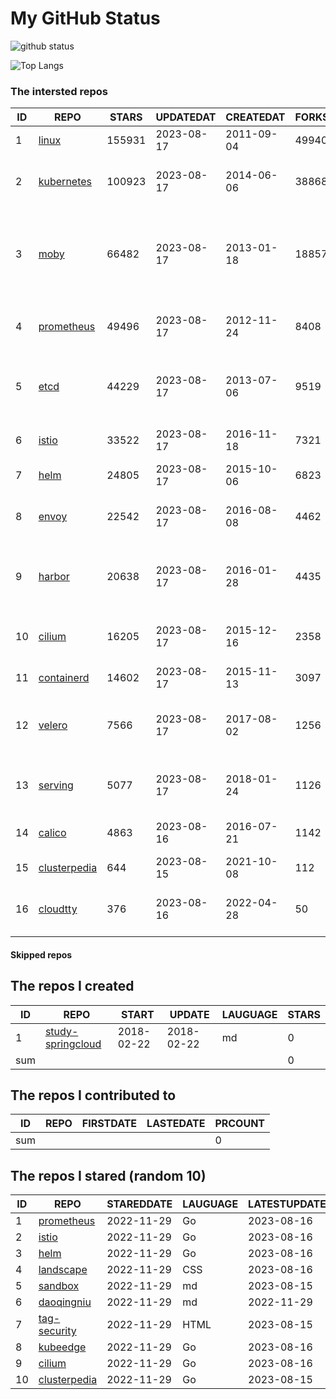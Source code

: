 # My GitHub Status

<img src="https://github-readme-stats-1.yihong0618.vercel.app/api?username=daoqingniu&show_icons=true&&&hide_title=true&count_private=true" alt="github status" />

![Top Langs](https://github-readme-stats-1.yihong0618.vercel.app/api/top-langs/?username=daoqingniu&layout=compact)

<!--START_SECTION:github_repos-->
### The intersted repos
| ID |                              REPO                               | STARS  | UPDATEDAT  | CREATEDAT  | FORKSCOUNT |                                              DESCRIPTIONS                                              |
|----|-----------------------------------------------------------------|--------|------------|------------|------------|--------------------------------------------------------------------------------------------------------|
|  1 | [linux](https://github.com/torvalds/linux)                      | 155931 | 2023-08-17 | 2011-09-04 |      49940 | Linux kernel source tree                                                                               |
|  2 | [kubernetes](https://github.com/kubernetes/kubernetes)          | 100923 | 2023-08-17 | 2014-06-06 |      38868 | Production-Grade Container Scheduling and Management                                                   |
|  3 | [moby](https://github.com/moby/moby)                            |  66482 | 2023-08-17 | 2013-01-18 |      18857 | Moby Project - a collaborative project for the container ecosystem to assemble container-based systems |
|  4 | [prometheus](https://github.com/prometheus/prometheus)          |  49496 | 2023-08-17 | 2012-11-24 |       8408 | The Prometheus monitoring system and time series database.                                             |
|  5 | [etcd](https://github.com/etcd-io/etcd)                         |  44229 | 2023-08-17 | 2013-07-06 |       9519 | Distributed reliable key-value store for the most critical data of a distributed system                |
|  6 | [istio](https://github.com/istio/istio)                         |  33522 | 2023-08-17 | 2016-11-18 |       7321 | Connect, secure, control, and observe services.                                                        |
|  7 | [helm](https://github.com/helm/helm)                            |  24805 | 2023-08-17 | 2015-10-06 |       6823 | The Kubernetes Package Manager                                                                         |
|  8 | [envoy](https://github.com/envoyproxy/envoy)                    |  22542 | 2023-08-17 | 2016-08-08 |       4462 | Cloud-native high-performance edge/middle/service proxy                                                |
|  9 | [harbor](https://github.com/goharbor/harbor)                    |  20638 | 2023-08-17 | 2016-01-28 |       4435 | An open source trusted cloud native registry project that stores, signs, and scans content.            |
| 10 | [cilium](https://github.com/cilium/cilium)                      |  16205 | 2023-08-17 | 2015-12-16 |       2358 | eBPF-based Networking, Security, and Observability                                                     |
| 11 | [containerd](https://github.com/containerd/containerd)          |  14602 | 2023-08-17 | 2015-11-13 |       3097 | An open and reliable container runtime                                                                 |
| 12 | [velero](https://github.com/vmware-tanzu/velero)                |   7566 | 2023-08-17 | 2017-08-02 |       1256 | Backup and migrate Kubernetes applications and their persistent volumes                                |
| 13 | [serving](https://github.com/knative/serving)                   |   5077 | 2023-08-17 | 2018-01-24 |       1126 | Kubernetes-based, scale-to-zero, request-driven compute                                                |
| 14 | [calico](https://github.com/projectcalico/calico)               |   4863 | 2023-08-16 | 2016-07-21 |       1142 | Cloud native networking and network security                                                           |
| 15 | [clusterpedia](https://github.com/clusterpedia-io/clusterpedia) |    644 | 2023-08-15 | 2021-10-08 |        112 | The Encyclopedia of Kubernetes clusters                                                                |
| 16 | [cloudtty](https://github.com/cloudtty/cloudtty)                |    376 | 2023-08-16 | 2022-04-28 |         50 | A Friendly Kubernetes CloudShell (Web Terminal) !                                                      |



#### Skipped repos
<!--END_SECTION:github_repos-->

<!--START_SECTION:my_github-->
## The repos I created
| ID  |                                 REPO                                 |   START    |   UPDATE   | LAUGUAGE | STARS |
|-----|----------------------------------------------------------------------|------------|------------|----------|-------|
|   1 | [study-springcloud](https://github.com/daoqingniu/study-springcloud) | 2018-02-22 | 2018-02-22 | md       |     0 |
| sum |                                                                      |            |            |          |     0 |

## The repos I contributed to
| ID  | REPO | FIRSTDATE | LASTEDATE | PRCOUNT |
|-----|------|-----------|-----------|---------|
| sum |      |           |           |       0 |

## The repos I stared (random 10)
| ID |                              REPO                               | STAREDDATE | LAUGUAGE | LATESTUPDATE |
|----|-----------------------------------------------------------------|------------|----------|--------------|
|  1 | [prometheus](https://github.com/prometheus/prometheus)          | 2022-11-29 | Go       | 2023-08-16   |
|  2 | [istio](https://github.com/istio/istio)                         | 2022-11-29 | Go       | 2023-08-16   |
|  3 | [helm](https://github.com/helm/helm)                            | 2022-11-29 | Go       | 2023-08-16   |
|  4 | [landscape](https://github.com/cncf/landscape)                  | 2022-11-29 | CSS      | 2023-08-16   |
|  5 | [sandbox](https://github.com/cncf/sandbox)                      | 2022-11-29 | md       | 2023-08-15   |
|  6 | [daoqingniu](https://github.com/daoqingniu/daoqingniu)          | 2022-11-29 | md       | 2022-11-29   |
|  7 | [tag-security](https://github.com/cncf/tag-security)            | 2022-11-29 | HTML     | 2023-08-15   |
|  8 | [kubeedge](https://github.com/kubeedge/kubeedge)                | 2022-11-29 | Go       | 2023-08-16   |
|  9 | [cilium](https://github.com/cilium/cilium)                      | 2022-11-29 | Go       | 2023-08-16   |
| 10 | [clusterpedia](https://github.com/clusterpedia-io/clusterpedia) | 2022-11-29 | Go       | 2023-08-15   |

<!--END_SECTION:my_github-->
